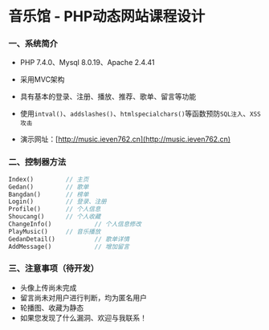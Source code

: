 # 音乐馆 - PHP动态网站课程设计
### 一、系统简介

* PHP 7.4.0、Mysql 8.0.19、Apache 2.4.41

* 采用MVC架构
* 具有基本的登录、注册、播放、推荐、歌单、留言等功能
* 使用`intval()`、`addslashes()`、`htmlspecialchars()`等函数预防`SQL注入`、`XSS攻击`
* 演示网址：[http://music.ieven762.cn](http://music.ieven762.cn)

### 二、控制器方法

```php
Index()			// 主页
Gedan()			// 歌单
Bangdan()		// 榜单
Login()			// 登录、注册
Profile()		// 个人信息
Shoucang()		// 个人收藏
ChangeInfo()	        // 个人信息修改
PlayMusic()		// 音乐播放
GedanDetail()	        // 歌单详情
AddMessage()	        // 增加留言
```

### 三、注意事项（待开发）

* 头像上传尚未完成
* 留言尚未对用户进行判断，均为匿名用户
* 轮播图、收藏为静态
* 如果您发现了什么漏洞、欢迎与我联系！


